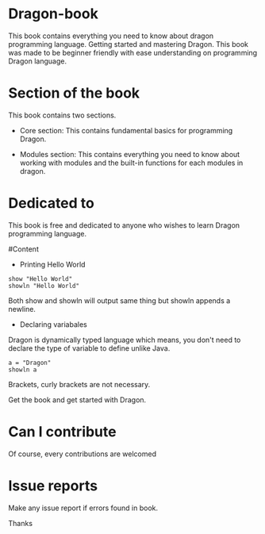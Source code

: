 # Dragon-book
This book contains everything you need to know about dragon programming language. 
Getting started and mastering Dragon. This book was made to be beginner 
friendly with ease understanding on programming Dragon language. 

# Section of the book
This book contains two sections. <br>

* Core section: This contains fundamental basics for programming Dragon. 

* Modules section: This contains everything you need to know about working with modules and
the built-in functions for each modules in dragon.

# Dedicated to 
This book is free and dedicated to anyone who wishes to learn Dragon 
programming language. 

#Content 

* Printing Hello World 

```
show "Hello World" 
showln "Hello World"
```
Both show and showln will output same thing but showln appends a newline.

* Declaring variabales

Dragon is dynamically typed language which means, you don't need to declare the type of variable to define unlike Java. 

```
a = "Dragon" 
showln a
```

Brackets, curly brackets are not necessary. 

Get the book and get started with Dragon. 

# Can I contribute 
Of course, every contributions are welcomed

# Issue reports
Make any issue report if errors found in book. 

Thanks
